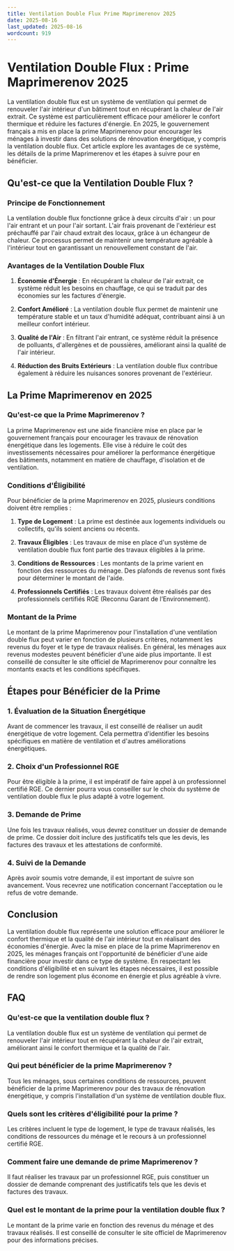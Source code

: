 ```yaml
---
title: Ventilation Double Flux Prime Maprimerenov 2025
date: 2025-08-16
last_updated: 2025-08-16
wordcount: 919
---
```


# Ventilation Double Flux : Prime Maprimerenov 2025

La ventilation double flux est un système de ventilation qui permet de renouveler l'air intérieur d'un bâtiment tout en récupérant la chaleur de l'air extrait. Ce système est particulièrement efficace pour améliorer le confort thermique et réduire les factures d'énergie. En 2025, le gouvernement français a mis en place la prime Maprimerenov pour encourager les ménages à investir dans des solutions de rénovation énergétique, y compris la ventilation double flux. Cet article explore les avantages de ce système, les détails de la prime Maprimerenov et les étapes à suivre pour en bénéficier.

## Qu'est-ce que la Ventilation Double Flux ?

### Principe de Fonctionnement

La ventilation double flux fonctionne grâce à deux circuits d'air : un pour l'air entrant et un pour l'air sortant. L'air frais provenant de l'extérieur est préchauffé par l'air chaud extrait des locaux, grâce à un échangeur de chaleur. Ce processus permet de maintenir une température agréable à l'intérieur tout en garantissant un renouvellement constant de l'air.

### Avantages de la Ventilation Double Flux

1. **Économie d'Énergie** : En récupérant la chaleur de l'air extrait, ce système réduit les besoins en chauffage, ce qui se traduit par des économies sur les factures d'énergie.
   
2. **Confort Amélioré** : La ventilation double flux permet de maintenir une température stable et un taux d'humidité adéquat, contribuant ainsi à un meilleur confort intérieur.

3. **Qualité de l'Air** : En filtrant l'air entrant, ce système réduit la présence de polluants, d'allergènes et de poussières, améliorant ainsi la qualité de l'air intérieur.

4. **Réduction des Bruits Extérieurs** : La ventilation double flux contribue également à réduire les nuisances sonores provenant de l'extérieur.

## La Prime Maprimerenov en 2025

### Qu'est-ce que la Prime Maprimerenov ?

La prime Maprimerenov est une aide financière mise en place par le gouvernement français pour encourager les travaux de rénovation énergétique dans les logements. Elle vise à réduire le coût des investissements nécessaires pour améliorer la performance énergétique des bâtiments, notamment en matière de chauffage, d'isolation et de ventilation.

### Conditions d'Éligibilité

Pour bénéficier de la prime Maprimerenov en 2025, plusieurs conditions doivent être remplies :

1. **Type de Logement** : La prime est destinée aux logements individuels ou collectifs, qu'ils soient anciens ou récents.

2. **Travaux Éligibles** : Les travaux de mise en place d'un système de ventilation double flux font partie des travaux éligibles à la prime.

3. **Conditions de Ressources** : Les montants de la prime varient en fonction des ressources du ménage. Des plafonds de revenus sont fixés pour déterminer le montant de l'aide.

4. **Professionnels Certifiés** : Les travaux doivent être réalisés par des professionnels certifiés RGE (Reconnu Garant de l’Environnement).

### Montant de la Prime

Le montant de la prime Maprimerenov pour l'installation d'une ventilation double flux peut varier en fonction de plusieurs critères, notamment les revenus du foyer et le type de travaux réalisés. En général, les ménages aux revenus modestes peuvent bénéficier d'une aide plus importante. Il est conseillé de consulter le site officiel de Maprimerenov pour connaître les montants exacts et les conditions spécifiques.

## Étapes pour Bénéficier de la Prime

### 1. Évaluation de la Situation Énergétique

Avant de commencer les travaux, il est conseillé de réaliser un audit énergétique de votre logement. Cela permettra d'identifier les besoins spécifiques en matière de ventilation et d'autres améliorations énergétiques.

### 2. Choix d'un Professionnel RGE

Pour être éligible à la prime, il est impératif de faire appel à un professionnel certifié RGE. Ce dernier pourra vous conseiller sur le choix du système de ventilation double flux le plus adapté à votre logement.

### 3. Demande de Prime

Une fois les travaux réalisés, vous devrez constituer un dossier de demande de prime. Ce dossier doit inclure des justificatifs tels que les devis, les factures des travaux et les attestations de conformité.

### 4. Suivi de la Demande

Après avoir soumis votre demande, il est important de suivre son avancement. Vous recevrez une notification concernant l'acceptation ou le refus de votre demande.

## Conclusion

La ventilation double flux représente une solution efficace pour améliorer le confort thermique et la qualité de l'air intérieur tout en réalisant des économies d'énergie. Avec la mise en place de la prime Maprimerenov en 2025, les ménages français ont l'opportunité de bénéficier d'une aide financière pour investir dans ce type de système. En respectant les conditions d'éligibilité et en suivant les étapes nécessaires, il est possible de rendre son logement plus économe en énergie et plus agréable à vivre.

## FAQ

### Qu'est-ce que la ventilation double flux ?

La ventilation double flux est un système de ventilation qui permet de renouveler l'air intérieur tout en récupérant la chaleur de l'air extrait, améliorant ainsi le confort thermique et la qualité de l'air.

### Qui peut bénéficier de la prime Maprimerenov ?

Tous les ménages, sous certaines conditions de ressources, peuvent bénéficier de la prime Maprimerenov pour des travaux de rénovation énergétique, y compris l'installation d'un système de ventilation double flux.

### Quels sont les critères d'éligibilité pour la prime ?

Les critères incluent le type de logement, le type de travaux réalisés, les conditions de ressources du ménage et le recours à un professionnel certifié RGE.

### Comment faire une demande de prime Maprimerenov ?

Il faut réaliser les travaux par un professionnel RGE, puis constituer un dossier de demande comprenant des justificatifs tels que les devis et factures des travaux.

### Quel est le montant de la prime pour la ventilation double flux ?

Le montant de la prime varie en fonction des revenus du ménage et des travaux réalisés. Il est conseillé de consulter le site officiel de Maprimerenov pour des informations précises.